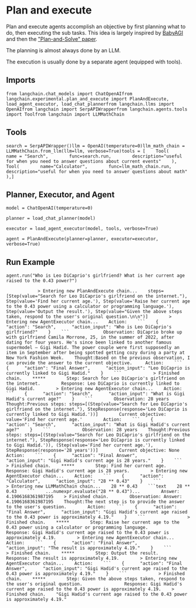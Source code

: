 Plan and execute
================

Plan and execute agents accomplish an objective by first planning what to do, then executing the sub tasks. This idea is largely inspired by [BabyAGI](https://github.com/yoheinakajima/babyagi) and then the ["Plan-and-Solve" paper](https://arxiv.org/abs/2305.04091).

The planning is almost always done by an LLM.

The execution is usually done by a separate agent (equipped with tools).

Imports[​](#imports "Direct link to Imports")
---------------------------------------------

    from langchain.chat_models import ChatOpenAIfrom langchain.experimental.plan_and_execute import PlanAndExecute, load_agent_executor, load_chat_plannerfrom langchain.llms import OpenAIfrom langchain import SerpAPIWrapperfrom langchain.agents.tools import Toolfrom langchain import LLMMathChain

Tools[​](#tools "Direct link to Tools")
---------------------------------------

    search = SerpAPIWrapper()llm = OpenAI(temperature=0)llm_math_chain = LLMMathChain.from_llm(llm=llm, verbose=True)tools = [    Tool(        name = "Search",        func=search.run,        description="useful for when you need to answer questions about current events"    ),    Tool(        name="Calculator",        func=llm_math_chain.run,        description="useful for when you need to answer questions about math"    ),]

Planner, Executor, and Agent[​](#planner-executor-and-agent "Direct link to Planner, Executor, and Agent")
----------------------------------------------------------------------------------------------------------

    model = ChatOpenAI(temperature=0)

    planner = load_chat_planner(model)

    executor = load_agent_executor(model, tools, verbose=True)

    agent = PlanAndExecute(planner=planner, executor=executor, verbose=True)

Run Example[​](#run-example "Direct link to Run Example")
---------------------------------------------------------

    agent.run("Who is Leo DiCaprio's girlfriend? What is her current age raised to the 0.43 power?")

                > Entering new PlanAndExecute chain...    steps=[Step(value="Search for Leo DiCaprio's girlfriend on the internet."), Step(value='Find her current age.'), Step(value='Raise her current age to the 0.43 power using a calculator or programming language.'), Step(value='Output the result.'), Step(value="Given the above steps taken, respond to the user's original question.\n\n")]        > Entering new AgentExecutor chain...    Action:    ```    {      "action": "Search",      "action_input": "Who is Leo DiCaprio's girlfriend?"    }    ```             Observation: DiCaprio broke up with girlfriend Camila Morrone, 25, in the summer of 2022, after dating for four years. He's since been linked to another famous supermodel – Gigi Hadid. The power couple were first supposedly an item in September after being spotted getting cozy during a party at New York Fashion Week.    Thought:Based on the previous observation, I can provide the answer to the current objective.     Action:    ```    {      "action": "Final Answer",      "action_input": "Leo DiCaprio is currently linked to Gigi Hadid."    }    ```            > Finished chain.    *****        Step: Search for Leo DiCaprio's girlfriend on the internet.        Response: Leo DiCaprio is currently linked to Gigi Hadid.        > Entering new AgentExecutor chain...    Action:    ```    {      "action": "Search",      "action_input": "What is Gigi Hadid's current age?"    }    ```        Observation: 28 years    Thought:Previous steps: steps=[(Step(value="Search for Leo DiCaprio's girlfriend on the internet."), StepResponse(response='Leo DiCaprio is currently linked to Gigi Hadid.'))]        Current objective: value='Find her current age.'        Action:    ```    {      "action": "Search",      "action_input": "What is Gigi Hadid's current age?"    }    ```            Observation: 28 years    Thought:Previous steps: steps=[(Step(value="Search for Leo DiCaprio's girlfriend on the internet."), StepResponse(response='Leo DiCaprio is currently linked to Gigi Hadid.')), (Step(value='Find her current age.'), StepResponse(response='28 years'))]        Current objective: None        Action:    ```    {      "action": "Final Answer",      "action_input": "Gigi Hadid's current age is 28 years."    }    ```                > Finished chain.    *****        Step: Find her current age.        Response: Gigi Hadid's current age is 28 years.        > Entering new AgentExecutor chain...    Action:    ```    {      "action": "Calculator",      "action_input": "28 ** 0.43"    }    ```            > Entering new LLMMathChain chain...    28 ** 0.43    ```text    28 ** 0.43    ```    ...numexpr.evaluate("28 ** 0.43")...        Answer: 4.1906168361987195    > Finished chain.        Observation: Answer: 4.1906168361987195    Thought:The next step is to provide the answer to the user's question.        Action:    ```    {      "action": "Final Answer",      "action_input": "Gigi Hadid's current age raised to the 0.43 power is approximately 4.19."    }    ```                > Finished chain.    *****        Step: Raise her current age to the 0.43 power using a calculator or programming language.        Response: Gigi Hadid's current age raised to the 0.43 power is approximately 4.19.        > Entering new AgentExecutor chain...    Action:    ```    {      "action": "Final Answer",      "action_input": "The result is approximately 4.19."    }    ```            > Finished chain.    *****        Step: Output the result.        Response: The result is approximately 4.19.        > Entering new AgentExecutor chain...    Action:    ```    {      "action": "Final Answer",      "action_input": "Gigi Hadid's current age raised to the 0.43 power is approximately 4.19."    }    ```            > Finished chain.    *****        Step: Given the above steps taken, respond to the user's original question.                Response: Gigi Hadid's current age raised to the 0.43 power is approximately 4.19.    > Finished chain.    "Gigi Hadid's current age raised to the 0.43 power is approximately 4.19."
